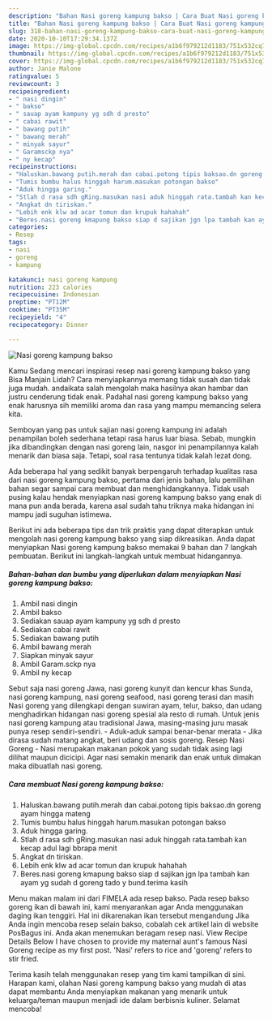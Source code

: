 ```yaml
---
description: "Bahan Nasi goreng kampung bakso | Cara Buat Nasi goreng kampung bakso Yang Menggugah Selera"
title: "Bahan Nasi goreng kampung bakso | Cara Buat Nasi goreng kampung bakso Yang Menggugah Selera"
slug: 318-bahan-nasi-goreng-kampung-bakso-cara-buat-nasi-goreng-kampung-bakso-yang-menggugah-selera
date: 2020-10-10T17:29:34.137Z
image: https://img-global.cpcdn.com/recipes/a1b6f979212d1183/751x532cq70/nasi-goreng-kampung-bakso-foto-resep-utama.jpg
thumbnail: https://img-global.cpcdn.com/recipes/a1b6f979212d1183/751x532cq70/nasi-goreng-kampung-bakso-foto-resep-utama.jpg
cover: https://img-global.cpcdn.com/recipes/a1b6f979212d1183/751x532cq70/nasi-goreng-kampung-bakso-foto-resep-utama.jpg
author: Janie Malone
ratingvalue: 5
reviewcount: 3
recipeingredient:
- " nasi dingin"
- " bakso"
- " sauap ayam kampuny yg sdh d presto"
- " cabai rawit"
- " bawang putih"
- " bawang merah"
- " minyak sayur"
- " Garamsckp nya"
- " ny kecap"
recipeinstructions:
- "Haluskan.bawang putih.merah dan cabai.potong tipis baksao.dn goreng ayam hingga mateng"
- "Tumis bumbu halus hinggah harum.masukan potongan bakso"
- "Aduk hingga garing."
- "Stlah d rasa sdh gRing.masukan nasi aduk hinggah rata.tambah kan kecap adul lagi bbrapa menit"
- "Angkat dn tiriskan."
- "Lebih enk klw ad acar tomun dan krupuk hahahah"
- "Beres.nasi goreng kmapung bakso siap d sajikan jgn lpa tambah kan ayam yg sudah d goreng tado y bund.terima kasih"
categories:
- Resep
tags:
- nasi
- goreng
- kampung

katakunci: nasi goreng kampung 
nutrition: 223 calories
recipecuisine: Indonesian
preptime: "PT12M"
cooktime: "PT35M"
recipeyield: "4"
recipecategory: Dinner

---
```



![Nasi goreng kampung bakso](https://img-global.cpcdn.com/recipes/a1b6f979212d1183/751x532cq70/nasi-goreng-kampung-bakso-foto-resep-utama.jpg)

Kamu Sedang mencari inspirasi resep nasi goreng kampung bakso yang Bisa Manjain Lidah? Cara menyiapkannya memang tidak susah dan tidak juga mudah. andaikata salah mengolah maka hasilnya akan hambar dan justru cenderung tidak enak. Padahal nasi goreng kampung bakso yang enak harusnya sih memiliki aroma dan rasa yang mampu memancing selera kita.

Semboyan yang pas untuk sajian nasi goreng kampung ini adalah penampilan boleh sederhana tetapi rasa harus luar biasa. Sebab, mungkin jika dibandingkan dengan nasi goreng lain, nasgor ini penampilannya kalah menarik dan biasa saja. Tetapi, soal rasa tentunya tidak kalah lezat dong.

Ada beberapa hal yang sedikit banyak berpengaruh terhadap kualitas rasa dari nasi goreng kampung bakso, pertama dari jenis bahan, lalu pemilihan bahan segar sampai cara membuat dan menghidangkannya. Tidak usah pusing kalau hendak menyiapkan nasi goreng kampung bakso yang enak di mana pun anda berada, karena asal sudah tahu triknya maka hidangan ini mampu jadi suguhan istimewa.


Berikut ini ada beberapa tips dan trik praktis yang dapat diterapkan untuk mengolah nasi goreng kampung bakso yang siap dikreasikan. Anda dapat menyiapkan Nasi goreng kampung bakso memakai 9 bahan dan 7 langkah pembuatan. Berikut ini langkah-langkah untuk membuat hidangannya.

<!--inarticleads1-->

##### Bahan-bahan dan bumbu yang diperlukan dalam menyiapkan Nasi goreng kampung bakso:

1. Ambil  nasi dingin
1. Ambil  bakso
1. Sediakan  sauap ayam kampuny yg sdh d presto
1. Sediakan  cabai rawit
1. Sediakan  bawang putih
1. Ambil  bawang merah
1. Siapkan  minyak sayur
1. Ambil  Garam.sckp nya
1. Ambil  ny kecap


Sebut saja nasi goreng Jawa, nasi goreng kunyit dan kencur khas Sunda, nasi goreng kampung, nasi goreng seafood, nasi goreng terasi dan masih Nasi goreng yang dilengkapi dengan suwiran ayam, telur, bakso, dan udang menghadirkan hidangan nasi goreng spesial ala resto di rumah. Untuk jenis nasi goreng kampung atau tradisional Jawa, masing-masing juru masak punya resep sendiri-sendiri. - Aduk-aduk sampai benar-benar merata - Jika dirasa sudah matang angkat, beri udang dan sosis goreng. Resep Nasi Goreng - Nasi merupakan makanan pokok yang sudah tidak asing lagi dilihat maupun dicicipi. Agar nasi semakin menarik dan enak untuk dimakan maka dibuatlah nasi goreng. 

<!--inarticleads2-->

##### Cara membuat Nasi goreng kampung bakso:

1. Haluskan.bawang putih.merah dan cabai.potong tipis baksao.dn goreng ayam hingga mateng
1. Tumis bumbu halus hinggah harum.masukan potongan bakso
1. Aduk hingga garing.
1. Stlah d rasa sdh gRing.masukan nasi aduk hinggah rata.tambah kan kecap adul lagi bbrapa menit
1. Angkat dn tiriskan.
1. Lebih enk klw ad acar tomun dan krupuk hahahah
1. Beres.nasi goreng kmapung bakso siap d sajikan jgn lpa tambah kan ayam yg sudah d goreng tado y bund.terima kasih


Menu makan malam ini dari FIMELA ada resep bakso. Pada resep bakso goreng ikan di bawah ini, kami menyarankan agar Anda menggunakan daging ikan tenggiri. Hal ini dikarenakan ikan tersebut mengandung Jika Anda ingin mencoba resep selain bakso, cobalah cek artikel lain di website PosBagus ini. Anda akan menemukan beragam resep nasi. View Recipe Details Below I have chosen to provide my maternal aunt&#39;s famous Nasi Goreng recipe as my first post. &#39;Nasi&#39; refers to rice and &#39;goreng&#39; refers to stir fried. 

Terima kasih telah menggunakan resep yang tim kami tampilkan di sini. Harapan kami, olahan Nasi goreng kampung bakso yang mudah di atas dapat membantu Anda menyiapkan makanan yang menarik untuk keluarga/teman maupun menjadi ide dalam berbisnis kuliner. Selamat mencoba!
